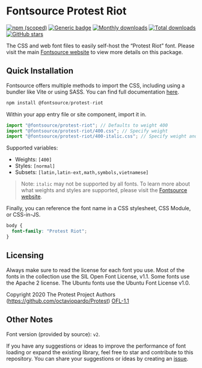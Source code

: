 # Fontsource Protest Riot

[![npm (scoped)](https://img.shields.io/npm/v/@fontsource/protest-riot?color=brightgreen)](https://www.npmjs.com/package/@fontsource/protest-riot) [![Generic badge](https://img.shields.io/badge/fontsource-passing-brightgreen)](https://github.com/fontsource/fontsource) [![Monthly downloads](https://badgen.net/npm/dm/@fontsource/protest-riot)](https://github.com/fontsource/fontsource) [![Total downloads](https://badgen.net/npm/dt/@fontsource/protest-riot)](https://github.com/fontsource/fontsource) [![GitHub stars](https://img.shields.io/github/stars/fontsource/fontsource.svg?style=social&label=Star)](https://github.com/fontsource/fontsource/stargazers)

The CSS and web font files to easily self-host the “Protest Riot” font. Please visit the main [Fontsource website](https://fontsource.org/fonts/protest-riot) to view more details on this package.

## Quick Installation

Fontsource offers multiple methods to import the CSS, including using a bundler like Vite or using SASS. You can find full documentation [here](https://fontsource.org/docs/getting-started/introduction).

```javascript
npm install @fontsource/protest-riot
```

Within your app entry file or site component, import it in.

```javascript
import "@fontsource/protest-riot"; // Defaults to weight 400
import "@fontsource/protest-riot/400.css"; // Specify weight
import "@fontsource/protest-riot/400-italic.css"; // Specify weight and style
```

Supported variables:
- Weights: `[400]`
- Styles: `[normal]`
- Subsets: `[latin,latin-ext,math,symbols,vietnamese]`

> Note: `italic` may not be supported by all fonts. To learn more about what weights and styles are supported, please visit the [Fontsource website](https://fontsource.org/fonts/protest-riot).

Finally, you can reference the font name in a CSS stylesheet, CSS Module, or CSS-in-JS.

```css
body {
  font-family: "Protest Riot";
}
```

## Licensing
Always make sure to read the license for each font you use. Most of the fonts in the collection use the SIL Open Font License, v1.1. Some fonts use the Apache 2 license. The Ubuntu fonts use the Ubuntu Font License v1.0.

Copyright 2020 The Protest Project Authors (https://github.com/octaviopardo/Protest)
[OFL-1.1](http://scripts.sil.org/OFL)

## Other Notes
Font version (provided by source): `v2`.

If you have any suggestions or ideas to improve the performance of font loading or expand the existing library, feel free to star and contribute to this repository. You can share your suggestions or ideas by creating an [issue](https://github.com/fontsource/fontsource/issues).